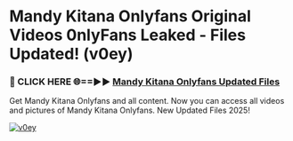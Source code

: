 # Mandy Kitana Onlyfans Original Videos 0nlyFans Leaked - Files Updated! (v0ey)

<h3>🔴 CLICK HERE 🌐==►► <a href="https://tinyurl.com/x26r9saj" rel="nofollow">Mandy Kitana Onlyfans Updated Files</a></h3>

Get Mandy Kitana Onlyfans and all content. Now you can access all videos and pictures of Mandy Kitana Onlyfans. New Updated Files 2025!

[![v0ey](https://i.imgur.com/LkgZPqh.gif)](https://tinyurl.com/x26r9saj)
